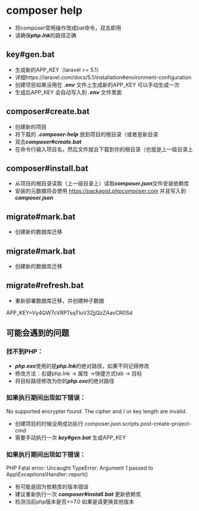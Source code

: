 # composer help
+ 将composer常用操作改成bat命令，双击即用
+ 请确保***php.lnk***的路径正确


## key#gen.bat
+ 生成新的APP_KEY（laravel >= 5.1）
+ 详细https://laravel.com/docs/5.1/installation#environment-configuration
+ 创建项目如果没用在 ***.env*** 文件上生成新的APP_KEY 可以手动生成一次 
+ 生成后APP_KEY 会自动写入到 ***.env*** 文件里面


## composer#create.bat
+ 创建新的项目
+ 将下载的 ***.composer-help*** 放到项目的根目录（或者是新目录
+ 双击***composer#create.bat***
+ 在命令行输入项目名，然后文件就会下载到你的根目录（也就是上一级目录上

## composer#install.bat
+ 从项目的根目录读取（上一级目录上）读取***composer.json***文件安装依赖库
+ 安装的元数据将会使用 https://packagist.phpcomposer.com 并且写入到***composer.json***


## migrate#mark.bat
+ 创建新的数据库迁移

## migrate#mark.bat
+ 创建新的数据库迁移

## migrate#refresh.bat
+ 重新部署数据库迁移，并创建种子数据

APP_KEY=Vy4QW7cVRPTsqTluV32jjQzZAavCR0Sd

## 可能会遇到的问题

### 找不到PHP：
+ ***php.exe***使用的是***php.lnk***的绝对路径，如果不同记得修改
+ 修改方法：右键php.lnk -> 属性 ->快捷方式tab -> 目标
+ 将目标路径修改为你的***php.exe***的绝对路径


###  如果执行期间出现如下错误：
No supported encrypter found. The cipher and / or key length are invalid.
+ 创建项目的时候没用成功执行 composer.json.scripts.post-create-project-cmd 
+ 需要手动执行一次 ***key#gen.bat*** 生成APP_KEY

### 如果执行期间出现如下错误：
PHP Fatal error:  Uncaught TypeError: Argument 1 passed to App\Exceptions\Handler::report() 
+ 有可能是因为依赖库的版本错误
+ 建议重新执行一次 ***composer#install.bat*** 更新依赖库
+ 检测当前php版本是否>=7.0 如果是请更换其他版本